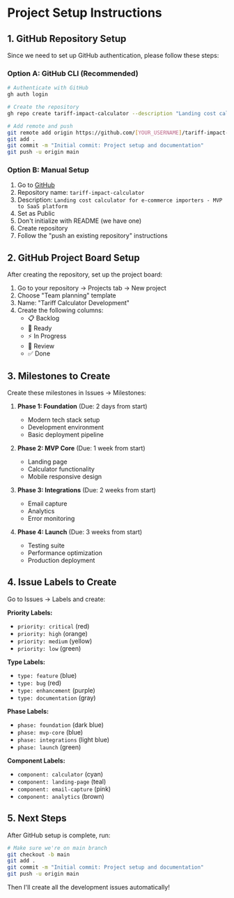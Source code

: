 # Project Setup Instructions

## 1. GitHub Repository Setup

Since we need to set up GitHub authentication, please follow these steps:

### Option A: GitHub CLI (Recommended)
```bash
# Authenticate with GitHub
gh auth login

# Create the repository
gh repo create tariff-impact-calculator --description "Landing cost calculator for e-commerce importers - MVP to SaaS platform" --public

# Add remote and push
git remote add origin https://github.com/[YOUR_USERNAME]/tariff-impact-calculator.git
git add .
git commit -m "Initial commit: Project setup and documentation"
git push -u origin main
```

### Option B: Manual Setup
1. Go to [GitHub](https://github.com/new)
2. Repository name: `tariff-impact-calculator`
3. Description: `Landing cost calculator for e-commerce importers - MVP to SaaS platform`
4. Set as Public
5. Don't initialize with README (we have one)
6. Create repository
7. Follow the "push an existing repository" instructions

## 2. GitHub Project Board Setup

After creating the repository, set up the project board:

1. Go to your repository → Projects tab → New project
2. Choose "Team planning" template
3. Name: "Tariff Calculator Development"
4. Create the following columns:
   - 📋 Backlog
   - 🎯 Ready  
   - ⚡ In Progress
   - 👀 Review
   - ✅ Done

## 3. Milestones to Create

Create these milestones in Issues → Milestones:

1. **Phase 1: Foundation** (Due: 2 days from start)
   - Modern tech stack setup
   - Development environment
   - Basic deployment pipeline

2. **Phase 2: MVP Core** (Due: 1 week from start)
   - Landing page
   - Calculator functionality
   - Mobile responsive design

3. **Phase 3: Integrations** (Due: 2 weeks from start)
   - Email capture
   - Analytics
   - Error monitoring

4. **Phase 4: Launch** (Due: 3 weeks from start)
   - Testing suite
   - Performance optimization
   - Production deployment

## 4. Issue Labels to Create

Go to Issues → Labels and create:

**Priority Labels:**
- `priority: critical` (red)
- `priority: high` (orange) 
- `priority: medium` (yellow)
- `priority: low` (green)

**Type Labels:**
- `type: feature` (blue)
- `type: bug` (red)
- `type: enhancement` (purple)
- `type: documentation` (gray)

**Phase Labels:**
- `phase: foundation` (dark blue)
- `phase: mvp-core` (blue)
- `phase: integrations` (light blue)
- `phase: launch` (green)

**Component Labels:**
- `component: calculator` (cyan)
- `component: landing-page` (teal)
- `component: email-capture` (pink)
- `component: analytics` (brown)

## 5. Next Steps

After GitHub setup is complete, run:

```bash
# Make sure we're on main branch
git checkout -b main
git add .
git commit -m "Initial commit: Project setup and documentation"
git push -u origin main
```

Then I'll create all the development issues automatically!